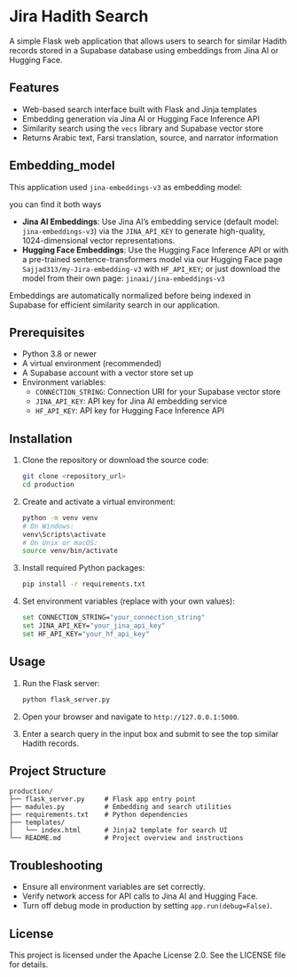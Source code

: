 # Jira Hadith Search

A simple Flask web application that allows users to search for similar Hadith records stored in a Supabase database using embeddings from Jina AI or Hugging Face.

## Features

- Web-based search interface built with Flask and Jinja templates
- Embedding generation via Jina AI or Hugging Face Inference API
- Similarity search using the `vecs` library and Supabase vector store
- Returns Arabic text, Farsi translation, source, and narrator information

## Embedding_model

This application used `jina-embeddings-v3` as embedding model:

you can find it both ways

- **Jina AI Embeddings**: Use Jina AI’s embedding service (default model: `jina-embeddings-v3`) via the `JINA_API_KEY` to generate high-quality, 1024-dimensional vector representations.
- **Hugging Face Embeddings**: Use the Hugging Face Inference API or with a pre-trained sentence-transformers model via our Hugging Face page `Sajjad313/my-Jira-embedding-v3` with `HF_API_KEY`; or just download the model from their own page: `jinaai/jina-embeddings-v3`

Embeddings are automatically normalized before being indexed in Supabase for efficient similarity search in our application.

## Prerequisites

- Python 3.8 or newer
- A virtual environment (recommended)
- A Supabase account with a vector store set up
- Environment variables:
  - `CONNECTION_STRING`: Connection URI for your Supabase vector store
  - `JINA_API_KEY`: API key for Jina AI embedding service
  - `HF_API_KEY`: API key for Hugging Face Inference API

## Installation

1. Clone the repository or download the source code:

   ```bash
   git clone <repository_url>
   cd production
   ```

2. Create and activate a virtual environment:

   ```bash
   python -m venv venv
   # On Windows:
   venv\Scripts\activate
   # On Unix or macOS:
   source venv/bin/activate
   ```

3. Install required Python packages:

   ```bash
   pip install -r requirements.txt
   ```

4. Set environment variables (replace with your own values):
   ```bash
   set CONNECTION_STRING="your_connection_string"
   set JINA_API_KEY="your_jina_api_key"
   set HF_API_KEY="your_hf_api_key"
   ```

## Usage

1. Run the Flask server:

   ```bash
   python flask_server.py
   ```

2. Open your browser and navigate to `http://127.0.0.1:5000`.
3. Enter a search query in the input box and submit to see the top similar Hadith records.

## Project Structure

```
production/
├── flask_server.py     # Flask app entry point
├── madules.py          # Embedding and search utilities
├── requirements.txt    # Python dependencies
├── templates/
│   └── index.html      # Jinja2 template for search UI
└── README.md           # Project overview and instructions
```

## Troubleshooting

- Ensure all environment variables are set correctly.
- Verify network access for API calls to Jina AI and Hugging Face.
- Turn off debug mode in production by setting `app.run(debug=False)`.

## License

This project is licensed under the Apache License 2.0. See the LICENSE file for details.
